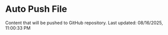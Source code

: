 # Auto Push File

Content that will be pushed to GitHub repository.
Last updated: 08/16/2025, 11:00:33 PM